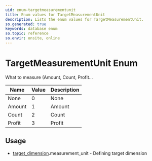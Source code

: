 ```yaml
---
uid: enum-targetmeasurementunit
title: Enum values for TargetMeasurementUnit
description: Lists the enum values for TargetMeasurementUnit.
so.generated: true
keywords: database enum
so.topic: reference
so.envir: onsite, online
---
```


# TargetMeasurementUnit Enum

What to measure (Amount, Count, Profit...

| Name | Value | Description |
|------|-------|-------------|
|None|0|None|
|Amount|1|Amount|
|Count|2|Count|
|Profit|3|Profit|

## Usage

* [target_dimension](../target-dimension.md).measurement_unit - Defining target dimension
